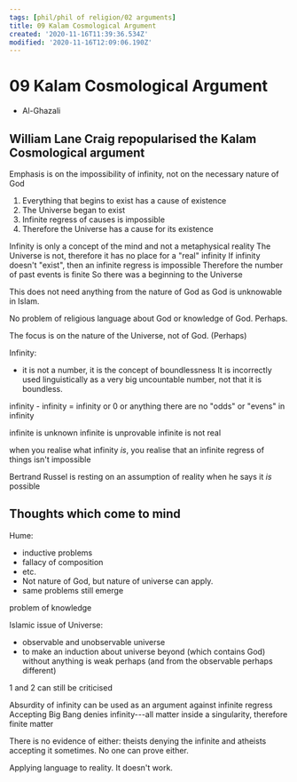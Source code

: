```yaml
---
tags: [phil/phil of religion/02 arguments]
title: 09 Kalam Cosmological Argument
created: '2020-11-16T11:39:36.534Z'
modified: '2020-11-16T12:09:06.190Z'
---
```


# 09 Kalam Cosmological Argument
- Al-Ghazali

## William Lane Craig repopularised the Kalam Cosmological argument

Emphasis is on the impossibility of infinity, not on the necessary nature of God

1. Everything that begins to exist has a cause of existence
2. The Universe began to exist
3. Infinite regress of causes is impossible
4. Therefore the Universe has a cause for its existence

Infinity is only a concept of the mind and not a metaphysical reality
The Universe is not, therefore it has no place for a "real" infinity
If infinity doesn't "exist", then an infinite regress is impossible
Therefore the number of past events is finite
So there was a beginning to the Universe

This does not need anything from the nature of God as God is unknowable in Islam.


No problem of religious language about God or knowledge of God. Perhaps.

The focus is on the nature of the Universe, not of God. (Perhaps)

Infinity:
- it is not a number, it is the concept of boundlessness
It is incorrectly used linguistically as a very big uncountable number, not that it is boundless.

infinity - infinity = infinity or 0 or anything
there are no "odds" or "evens" in infinity

infinite is unknown
infinite is unprovable
infinite is not real

when you realise what infinity *is*, you realise that an infinite regress of things isn't impossible

Bertrand Russel is resting on an assumption of reality when he says it *is* possible


## Thoughts which come to mind
Hume:
- inductive problems
- fallacy of composition
- etc.
- Not nature of God, but nature of universe can apply.
- same problems still emerge


problem of knowledge

Islamic issue of Universe:
- observable and unobservable universe
- to make an induction about universe beyond (which contains God) without anything is weak perhaps (and from the observable perhaps different)

1 and 2 can still be criticised


Absurdity of infinity can be used as an argument against infinite regress
Accepting Big Bang denies infinity---all matter inside a singularity, therefore finite matter


There is no evidence of either: theists denying the infinite and atheists accepting it sometimes. No one can prove either.


Applying language to reality. It doesn't work.


